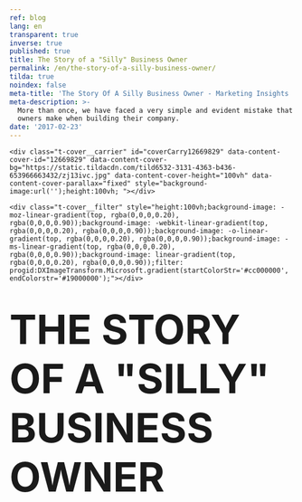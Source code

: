 ```yaml
---
ref: blog
lang: en
transparent: true
inverse: true
published: true
title: The Story of a "Silly" Business Owner
permalink: /en/the-story-of-a-silly-business-owner/
tilda: true
noindex: false
meta-title: 'The Story Of A Silly Business Owner - Marketing Insights '
meta-description: >-
  More than once, we have faced a very simple and evident mistake that business
  owners make when building their company.
date: '2017-02-23'
---
```

<!--allrecords-->
<div id="allrecords" class="t-records" data-hook="blocks-collection-content-node" data-tilda-project-id="56887" data-tilda-page-id="503996">

<div id="rec12669829" class="r" style=" " data-animationappear="off" data-record-type="274">
<!-- t255 -->
<!-- cover -->
	




<div class="t-cover" id="recorddiv12669829" bgimgfield="img" style="height:100vh; background-image:url('https://static.tildacdn.com/tild6532-3131-4363-b436-653966663432/-/resize/20x/zj13ivc.jpg');">

	<div class="t-cover__carrier" id="coverCarry12669829" data-content-cover-id="12669829" data-content-cover-bg="https://static.tildacdn.com/tild6532-3131-4363-b436-653966663432/zj13ivc.jpg" data-content-cover-height="100vh" data-content-cover-parallax="fixed" style="background-image:url('');height:100vh; "></div>
      
    <div class="t-cover__filter" style="height:100vh;background-image: -moz-linear-gradient(top, rgba(0,0,0,0.20), rgba(0,0,0,0.90));background-image: -webkit-linear-gradient(top, rgba(0,0,0,0.20), rgba(0,0,0,0.90));background-image: -o-linear-gradient(top, rgba(0,0,0,0.20), rgba(0,0,0,0.90));background-image: -ms-linear-gradient(top, rgba(0,0,0,0.20), rgba(0,0,0,0.90));background-image: linear-gradient(top, rgba(0,0,0,0.20), rgba(0,0,0,0.90));filter: progid:DXImageTransform.Microsoft.gradient(startColorStr='#cc000000', endColorstr='#19000000');"></div>
  <div class="t255">
  <div class="t-container">
    <div class="t-width t-width_10 t255__mainblock">
        <div class="t-cover__wrapper t-valign_middle" style="height:100vh;"> 
          <div class="t255__wrapper" data-hook-content="covercontent">
                        <h1 class="t255__title t-title t-title_sm t-uppercase " style="text-transform:uppercase;" field="title"><div style="font-size:72px;" data-customstyle="yes"><strong>The story of a "Silly" business owner</strong> <br></div></h1>            <span class="space"></span>
          </div>
        </div>
        <div class="t255__userblock">
          <div class="t255__userblock-img t-bgimg " imgfield="img2" data-original="https://static.tildacdn.com/tild3738-3837-4437-b634-336135346435/leo_icon01.png" style="background-image: url('https://static.tildacdn.com/tild3738-3837-4437-b634-336135346435/-/resize/20x/leo_icon01.png');"></div>          <div class="t255__userblock-descr t-descr t-descr_xxs " field="title2">By <strong>Leo Gamayunov<br>President &amp; VP Operations at TTBA Group</strong><strong></strong></div>          <div class="t255__userblock-date t-descr t-descr_xxs " field="descr2">on February  23, 2017</div>        </div>
    </div>
  </div>
  </div>
  

</div>
    
</div>


<div id="rec12669830" class="r" style="padding-top:60px;padding-bottom:60px;background-color:#ededed; " data-record-type="127" data-bg-color="#ededed">
<!-- T119 -->
<div class="t119">
	<div class="t-container ">
	  	<div class="t-col t-col_8 t-prefix_2">
			<div class="t119__preface t-descr t-opacity_70" style="opacity:0.70;" field="text"><span style="font-size: 26px;">More than once, we have faced a very simple and evident mistake that business owners make when building their company. They neglect the very first and most important element of a healthy business. We understand why, we understand how, and in reality it's quite normal. We all make mistakes and we learn from them. I am sure many of you readers can relate to this example. </span><br></div>
		</div>
	</div>
</div>
</div>


<div id="rec12669831" class="r" style="padding-bottom:0px; " data-animationappear="off" data-record-type="232">
<!-- cover -->
	




<div class="t-cover" id="recorddiv12669831" bgimgfield="img" style="height:70vh; background-image:url('https://static.tildacdn.com/tild6130-6631-4666-a635-313565653431/-/resize/20x/silly7.jpg');">

	<div class="t-cover__carrier" id="coverCarry12669831" data-content-cover-id="12669831" data-content-cover-bg="https://static.tildacdn.com/tild6130-6631-4666-a635-313565653431/silly7.jpg" data-content-cover-height="70vh" data-content-cover-parallax="fixed" style="background-image:url('');height:70vh; "></div>
      
    <div class="t-cover__filter" style="height:70vh;background-image: -moz-linear-gradient(top, rgba(0,0,0,0.70), rgba(0,0,0,0.70));background-image: -webkit-linear-gradient(top, rgba(0,0,0,0.70), rgba(0,0,0,0.70));background-image: -o-linear-gradient(top, rgba(0,0,0,0.70), rgba(0,0,0,0.70));background-image: -ms-linear-gradient(top, rgba(0,0,0,0.70), rgba(0,0,0,0.70));background-image: linear-gradient(top, rgba(0,0,0,0.70), rgba(0,0,0,0.70));filter: progid:DXImageTransform.Microsoft.gradient(startColorStr='#4c000000', endColorstr='#4c000000');"></div>

<div class="t203">
	<div class="t-container">
		<div class="t-col t-col_8 t-prefix_2">
            <div class="t-cover__wrapper t-valign_middle" style="height:70vh;">
                <div data-hook-content="covercontent">
                    <div class="t203__wrapper">
                      <div class="t203__textwrapper">
                                            <div class="t203__text t-text t-text_md" field="text"><strong>Here is a story :</strong><br><br>A "Silly" business owner walks into an office: <br><br> "<em>Hey Leo, you guys are marketers. Market my product and get me sales! I am in the business of selling horse shit. Here is the budget.</em>" <br><br> We take the project and we go on to conduct a market research. We find that there are trends and tendencies (which we marketers call "insights") in this particular market and that there's an audience that we can position the product to. <br><br>Here's what we find:<br><br><span style="font-size: 18px;">1. People like to eat organic because they want to be healthy and fit.<br>2. People like horses because. Horses are noble animals and they remind them of freedom.<br>3. People love chocolate.</span></div>                      </div>
                    </div>
                </div>
            </div>
        </div>
    </div>
</div>
  

</div>
    
</div>


<div id="rec12669833" class="r" style="padding-top:56px;padding-bottom:30px; " data-record-type="172">
<!-- T158 -->
<div class="t158">
  <div class="t-container">
    <div class="t-row">
      <div class="t-col t-col_12 ">
        <div class="t158__text t-text" field="text"><div style="font-size:24px;" data-customstyle="yes"><strong>So we come up with this branding: </strong><strong></strong></div></div>
      </div>
    </div>
  </div>
</div>
</div>


<div id="rec12671094" class="r" style="padding-top:0px;padding-bottom:45px; " data-record-type="3">
<!-- T107 -->
<div class="t107">
  <div class="t-align_center" itemscope="" itemtype="http://schema.org/ImageObject"><meta itemprop="image" content="https://static.tildacdn.com/tild3766-3339-4937-b239-306232303735/coco.png">    <img src="https://static.tildacdn.com/tild3766-3339-4937-b239-306232303735/-/empty/coco.png" data-original="https://static.tildacdn.com/tild3766-3339-4937-b239-306232303735/coco.png" class="t107__widthauto t-img" imgfield="img">               
  </div>  
</div>
</div>


<div id="rec12669834" class="r" style="padding-top:0px;padding-bottom:60px; " data-record-type="106">
<!-- T004 -->
<div class="t004">
	<div class="t-container ">
	  	<div class="t-col t-col_8 t-prefix_2">
			<div field="text" class="t-text t-text_md  "><span style="font-size: 20px;">We launch the awareness campaign. The product is on the shelf.<br></span><br>Now imagine this: <br><br> A beautiful wife is shopping in the "sweets section" of the store. She sees a beautiful package with a graceful horse running through the prairies. She likes it, it reminds her of herself, and how she once, sometime in the past, saw a horse running in the wild. She was a little girl back then, visiting her grandfather's farm. She buys it. <br><br> Later that evening, she serves the product for dinner. Her husband gets one, her children each get one, and her dog gets one too. Everyone puts the product in their mouth and smile. When the taste of chocolate wears off, the taste of horse shit is undeniable. The smile changes into a cringe and right there… You've lost everyone. <br><br> You lost the wife, the husband, their kids, their friends and friends of their friends because your product was shit. We know that on average, one unsatisfied customer, will tell 10 of his friends about how bad this experience was. (Great source for customer services stats<a href="https://www.helpscout.net/75-customer-service-facts-quotes-statistics/"> here</a>).<br></div>
		</div>
	</div>
</div>
</div>


<div id="rec12669835" class="r" style="padding-top:0px;padding-bottom:0px;background-color:#ffffff; " data-record-type="184" data-bg-color="#ffffff">
<!-- T169 -->
<div class="t169">
  <div class="t-container_100">
    <div class="t-row">
      <div class="t-col_100">
        <div class="t169__text t-title" field="text"><div style="font-size:30px;text-align:center;" data-customstyle="yes">So what is the moral of the story? <br></div></div>
      </div>
    </div>
  </div>
</div>
</div>


<div id="rec12670510" class="r" style="padding-top:0px;padding-bottom:75px; " data-record-type="296">
<!-- t265 -->
<div class="t265">
  <div class="t-container">
    <div class="t-col t-col_10 t-prefix_1">
      <div class="t265__wrapper" style="background: #EBEBEB;">
        <div class="t265__icon">
                      <svg x="0px" y="0px" width="24px" height="24px" viewBox="0 0 24 24" style="enable-background:new 0 0 24 24;">
              <circle style="fill:#ff0000;" cx="12" cy="12" r="12"></circle>
              <g>
                <g>
                  <path style="fill: #fff;" d="M15.5,11.122c-1.026-1.036-2.007-2.026-2.986-3.017c-0.385-0.39-0.413-0.895-0.075-1.251
                    c0.361-0.381,0.886-0.371,1.296,0.037c1.136,1.131,2.267,2.266,3.401,3.399c0.346,0.346,0.694,0.69,1.037,1.038
                    c0.425,0.43,0.431,0.921,0.01,1.343c-1.462,1.466-2.926,2.931-4.392,4.393c-0.384,0.383-0.898,0.398-1.253,0.053
                    c-0.366-0.357-0.356-0.877,0.038-1.273c0.925-0.929,1.855-1.854,2.786-2.778c0.051-0.051,0.122-0.081,0.183-0.121
                    c-0.014-0.035-0.027-0.069-0.041-0.104c-0.115,0-0.229,0-0.344,0c-2.841,0-5.683,0-8.524-0.001c-0.135,0-0.271-0.001-0.405-0.018
                    c-0.438-0.056-0.738-0.419-0.726-0.868c0.012-0.442,0.34-0.795,0.776-0.829c0.114-0.009,0.229-0.004,0.343-0.004
                    c2.821,0,5.641,0,8.462,0C15.208,11.122,15.33,11.122,15.5,11.122z"></path>
                </g>
              </g>
            </svg>
                  </div>
        <div class="t265__text t-descr t-descr_xs" field="text"><div style="font-size:22px;" data-customstyle="yes">It does not matter how creative you are, or how much money you will load into advertising. Even David Copperfield would not be able to build a successful business out of a pile of shit. If you are selling garbage, you might as well just stop.</div></div>
      </div>
    </div>
  </div>
</div>
</div>


<div id="rec12671310" class="r" style="padding-top:0px;padding-bottom:0px; " data-record-type="106">
<!-- T004 -->
<div class="t004">
	<div class="t-container ">
	  	<div class="t-col t-col_8 t-prefix_2">
			<div field="text" class="t-text t-text_md  "><div style="text-align:left;" data-customstyle="yes">Well, sure It is easy to disregard the importance of product development, especially if you personally believe that your product is great! Let me tell you, you are not the only one. Every business owner thinks that his business/idea/product is great. Otherwise, why are would you be in business, right? <br><br>Unfortunately, this self-centric opinion and rejection of reality can significantly damage the business at its core. <br><br>Alright, so how can you make sure you are not selling <em>shit</em>?<br></div></div>
		</div>
	</div>
</div>
</div>


<div id="rec12911000" class="r" style="padding-top:75px;padding-bottom:45px; " data-record-type="271">
<!-- t250 -->
<div class="t250">
  <div class="t-container">
    <div class="t-row">
      <div class="t-col t-col_10 t-prefix_1">
        <div class="t250__text t-text-impact t-text-impact_sm" field="text">
          Talk to your customers. <br>They have all the answers.<br>
        </div>
        <div>
          <a class="t250__link" href="https://twitter.com/intent/tweet?url=http://project56887.tilda.ws/page503996.html;text=Talk to your customers. They have all the answers.;size=l&amp;count=none" target="_blank">            <div class="t250__icon">
              <svg width="28px" height="25px" viewBox="0 0 28 25">
                  <g stroke="none" stroke-width="1" fill="none" fill-rule="evenodd">
                      <g transform="translate(-704.000000, -1375.000000)" fill="#000000">
                          <path d="M731.2272,1375.449 C730.117467,1376.155 728.887333,1376.668 727.5788,1376.944 C726.532533,1375.748 725.038267,1375 723.386267,1375 C720.2148,1375 717.642533,1377.756 717.642533,1381.155 C717.642533,1381.637 717.693867,1382.106 717.79,1382.557 C713.016,1382.3 708.783333,1379.85 705.949733,1376.126 C705.455067,1377.034 705.171333,1378.092 705.171333,1379.221 C705.171333,1381.356 706.185867,1383.24 707.7268,1384.343 C706.785067,1384.311 705.899333,1384.034 705.124667,1383.573 L705.124667,1383.65 C705.124667,1386.631 707.104267,1389.12 709.733467,1389.686 C709.250933,1389.827 708.7432,1389.902 708.2196,1389.902 C707.85,1389.902 707.489733,1389.863 707.1388,1389.792 C707.870533,1392.236 709.992,1394.017 712.505467,1394.066 C710.538933,1395.716 708.061867,1396.701 705.370133,1396.701 C704.906267,1396.701 704.449867,1396.672 704,1396.615 C706.5424,1398.361 709.561733,1399.38 712.806,1399.38 C723.3732,1399.38 729.150533,1390.002 729.150533,1381.868 C729.150533,1381.601 729.1468,1381.335 729.134667,1381.071 C730.256533,1380.204 731.230933,1379.12 732,1377.884 C730.970533,1378.374 729.8636,1378.704 728.7016,1378.853 C729.886933,1378.094 730.797867,1376.887 731.2272,1375.449 L731.2272,1375.449 Z" id="Shape" sketch:type="MSShapeGroup"></path>
                      </g>
                  </g>
              </svg>              
            </div>
                      </a>        </div>
      </div>
    </div>
  </div>
</div>
</div>


<div id="rec12911015" class="r" style="padding-top:0px;padding-bottom:0px; " data-record-type="43">
<!-- T030 -->
<div class="t030">
  <div class="t-container t-align_center">
    <div class="t-col t-col_10 t-prefix_1">      
      <div class="t030__title t-title t-title_xxs" field="title" style=""><span style="font-size: 26px;"><span data-redactor-style="font-weight: 300" style="font-weight: 300">What we recommend to businesses who want to create a product that sells:</span></span></div>          </div>
  </div>
</div>
</div>


<div id="rec12671452" class="r" style="padding-top:15px;padding-bottom:45px; " data-record-type="513">
<!-- T513 -->

<div class="t513">
		
<div class="t-container">
<div class="t513__linewrapper t-col t-col_11 t-prefix_1">
  <div class="t513__line" style="  "></div>
</div>
  
<div class="t513__row t-row t-clear">
  <div class="t513__leftcol t-col t-col_3 t-prefix_1">
    <div class="t513__time t-name t-name_md" style="" field="li_time__1477048862978"><div style="font-size:20px;" data-customstyle="yes">Think of the questions that matter to your business</div></div>  </div>
  <div class="t513__rightcol t-col t-col_8 ">
    <div class="t513__title t-heading t-heading_xs" style="" field="li_title__1477048862978"><div style="font-size:20px;color:#565656;" data-customstyle="yes"><span style="font-weight: 300;">First of, you need to understand what is it that you want to measure. Start by writing down basic questions that will give you an idea of what you customers think, like or value in your product/service.  <br><br>In our agency, for example, we ask questions like this:</span><br><span style="font-weight: 300;"><em><br>- How would you describe TTBA Group agency to your friends?<br>- If you could change one thing about our agency, what would it be? <br>- What is the one thing we could do better? <br>- How often  does your project manager explain the reasoning behind the performed actions?</em></span><br></div></div>          </div>
</div>
<div class="t513__linewrapper t-col t-col_11 t-prefix_1">
  <div class="t513__line" style="  "></div>
</div>
  
<div class="t513__row t-row t-clear">
  <div class="t513__leftcol t-col t-col_3 t-prefix_1">
    <div class="t513__time t-name t-name_md" style="" field="li_time__1477048904073"><strong>Conduct surveys</strong></div>  </div>
  <div class="t513__rightcol t-col t-col_8 ">
    <div class="t513__title t-heading t-heading_xs" style="" field="li_title__1477048904073"><div style="font-size:20px;color:#5b5b5b;" data-customstyle="yes"><em></em><span style="font-weight: 300;">Use <a href="https://www.surveymonkey.com" style="color:#4862f2 !important;" rel="color:#4862f2 !important;">Survey Monkey</a> or <a href="https://www.google.ca/forms/about/" style="color:#4862f2 !important;" rel="color:#4862f2 !important;"><span style="color: rgb(72, 98, 242);">Google Forms</span></a> to create online surveys for free. Keep them short. Avoid questions with leading answers. Ask open ended questions. <br>Make it easy for people to complete your survey. Offer purchase discounts or additional services to incentivize participation.</span> </div></div>          </div>
</div>
<div class="t513__linewrapper t-col t-col_11 t-prefix_1">
  <div class="t513__line" style="  "></div>
</div>
  
<div class="t513__row t-row t-clear">
  <div class="t513__leftcol t-col t-col_3 t-prefix_1">
    <div class="t513__time t-name t-name_md" style="" field="li_time__1477048948177"><strong>Identify meaningful isights</strong><br><strong></strong></div>  </div>
  <div class="t513__rightcol t-col t-col_8 ">
    <div class="t513__title t-heading t-heading_xs" style="" field="li_title__1477048948177"><div style="font-size:20px;color:#535353;" data-customstyle="yes"><span style="font-weight: 300;">Gather data and identify significant patterns.  Highlight areas that need improvement. Do not forget to cross check your competitors to get ideas on solutions that are present in the current market. You can easily find something that already works or even better, find a gap that you can position yourself on in the future.</span><br></div></div>          </div>
</div>
<div class="t513__linewrapper t-col t-col_11 t-prefix_1">
  <div class="t513__line" style="  "></div>
</div>
  
<div class="t513__row t-row t-clear">
  <div class="t513__leftcol t-col t-col_3 t-prefix_1">
    <div class="t513__time t-name t-name_md" style="" field="li_time__1477048981221">Come up with a hypothesis<strong></strong></div>  </div>
  <div class="t513__rightcol t-col t-col_8 ">
    <div class="t513__title t-heading t-heading_xs" style="" field="li_title__1477048981221"><div style="font-size:20px;color:#636363;" data-customstyle="yes"><strong></strong><strong></strong><strong><span data-redactor-tag="span" style="font-weight: 300;">If I do this -&gt; it will result in this -&gt; this is what I want. Develop a plan of action to test your ideas. Do not create anything at scale. If you fail, you want to fail small and at a minimum cost. Use as little resources as possible. </span><br></strong></div></div>          </div>
</div>
<div class="t513__linewrapper t-col t-col_11 t-prefix_1">
  <div class="t513__line" style="  "></div>
</div>
  
<div class="t513__row t-row t-clear">
  <div class="t513__leftcol t-col t-col_3 t-prefix_1">
    <div class="t513__time t-name t-name_md" style="" field="li_time__1477048999791"><strong>Test -&gt; Fail -&gt; Great</strong></div>  </div>
  <div class="t513__rightcol t-col t-col_8 ">
    <div class="t513__title t-heading t-heading_xs" style="" field="li_title__1477048999791"><div style="font-size:20px;color:#595959;" data-customstyle="yes"><span style="font-weight: 300;">If the test is positive - great! Integrate and update -&gt; Move forward. To fail is equally important, if not more, than to win. You can always, by nature, lead yourself into the unproductive results, just because you are asking the wrong questions. <br><br>The key is a reverse thinking. <br><br>You are asking questions to prove yourself right. That is a very common mistake to make. Always do the opposite - challenge your business from a critic's standpoint. Think of how you can prove yourself <u>wrong</u>. Thinking this way will make you think about the right questions.</span> </div></div>          </div>
</div>
<div class="t513__linewrapper t-col t-col_11 t-prefix_1">
  <div class="t513__line" style="  "></div>
</div>
  
</div>
	


</div>
</div>


<div id="rec12671906" class="r" style="padding-top:0px;padding-bottom:60px; " data-record-type="296">
<!-- t265 -->
<div class="t265">
  <div class="t-container">
    <div class="t-col t-col_10 t-prefix_1">
      <div class="t265__wrapper" style="background: #EBEBEB;">
        <div class="t265__icon">
                      <svg x="0px" y="0px" width="24px" height="24px" viewBox="0 0 24 24" style="enable-background:new 0 0 24 24;">
              <circle style="fill:#ff0000;" cx="12" cy="12" r="12"></circle>
              <g>
                <g>
                  <path style="fill: #fff;" d="M15.5,11.122c-1.026-1.036-2.007-2.026-2.986-3.017c-0.385-0.39-0.413-0.895-0.075-1.251
                    c0.361-0.381,0.886-0.371,1.296,0.037c1.136,1.131,2.267,2.266,3.401,3.399c0.346,0.346,0.694,0.69,1.037,1.038
                    c0.425,0.43,0.431,0.921,0.01,1.343c-1.462,1.466-2.926,2.931-4.392,4.393c-0.384,0.383-0.898,0.398-1.253,0.053
                    c-0.366-0.357-0.356-0.877,0.038-1.273c0.925-0.929,1.855-1.854,2.786-2.778c0.051-0.051,0.122-0.081,0.183-0.121
                    c-0.014-0.035-0.027-0.069-0.041-0.104c-0.115,0-0.229,0-0.344,0c-2.841,0-5.683,0-8.524-0.001c-0.135,0-0.271-0.001-0.405-0.018
                    c-0.438-0.056-0.738-0.419-0.726-0.868c0.012-0.442,0.34-0.795,0.776-0.829c0.114-0.009,0.229-0.004,0.343-0.004
                    c2.821,0,5.641,0,8.462,0C15.208,11.122,15.33,11.122,15.5,11.122z"></path>
                </g>
              </g>
            </svg>
                  </div>
        <div class="t265__text t-descr t-descr_xs" field="text"><div style="font-size:22px;text-align:center;" data-customstyle="yes">Eventually the product will get better. <em>Your customers will tell you so.</em></div></div>
      </div>
    </div>
  </div>
</div>
</div>


<div id="rec12671900" class="r" style="padding-top:0px;padding-bottom:0px; " data-record-type="106">
<!-- T004 -->
<div class="t004">
	<div class="t-container ">
	  	<div class="t-col t-col_8 t-prefix_2">
			<div field="text" class="t-text t-text_md  ">Now you are ready to start the journey of establishing your brand. You can go deeper into understanding <a href="https://ttbagroup.com/en/create-brand-that-sells/" style="color:#2a42f7 !important;" rel="color:#2a42f7 !important;">how to build a brand that sells</a> on our blog. <br><br>If you are interested in finding out what value our team can bring to your business, click <a href="#GrowMyBusiness" style="color:#4425f7 !important;" rel="color:#4425f7 !important;">here</a>. We will analyze your current situation and present a strategy with long-term as well as short-term objectives that will get your business to the next stage.<br><br></div>
		</div>
	</div>
</div>
</div>


<div id="rec12702383" class="r" style="padding-top:45px;padding-bottom:30px; " data-record-type="132">
<div class="t-container_100">
	<div style="position: relative; right: 50%; float: right;">
		<div style="position: relative; z-index: 1; right: -50%;">
			<div style="display: table;">
			<div style="display:table-row; width:auto; clear:both;">
			
						<div id="fb-root"></div>
			
			<script>(function(d, s, id) {
			  var js, fjs = d.getElementsByTagName(s)[0];
			  if (d.getElementById(id)) return;
			  js = d.createElement(s); js.id = id;
			  js.src = "//connect.facebook.net/en_En/sdk.js#xfbml=1&appId=257953674358265&version=v2.0";
			  fjs.parentNode.insertBefore(js, fjs);
			}(document, 'script', 'facebook-jssdk'));</script>
						
						
			              
						<div style="border:0px solid;height:25px; float:left; display:table-column; padding-left:10px; padding-top:4px;">
			<div class="fb-share-button" data-type="button_count"></div>
			</div>
									
			
			              
            
						<div style="float:left; width:80px; display:table-column; height:25px; border:0px solid; padding-left:10px; padding-top:4px;">
			<a href="https://twitter.com/share" class="twitter-share-button" data-text="The story of a " silly"="" business="" owner"="">Tweet</a>
			<script>!function(d,s,id){var js,fjs=d.getElementsByTagName(s)[0],p=/^http:/.test(d.location)?'http':'https';if(!d.getElementById(id)){js=d.createElement(s);js.id=id;js.src=p+'://platform.twitter.com/widgets.js';fjs.parentNode.insertBefore(js,fjs);}}(document, 'script', 'twitter-wjs');</script>
			</div>
			              
			</div>
			</div>
		</div>
	</div>
</div>  
</div>


<div id="rec12672075" class="r" style=" " data-animationappear="off" data-record-type="330">

<style>
#rec12672075 input::-webkit-input-placeholder {color:#000000; opacity: 0.5;}
#rec12672075 input::-moz-placeholder          {color:#000000; opacity: 0.5;}
#rec12672075 input:-moz-placeholder           {color:#000000; opacity: 0.5;}
#rec12672075 input:-ms-input-placeholder      {color:#000000; opacity: 0.5;}          
#rec12672075 textarea::-webkit-input-placeholder {color:#000000; opacity: 0.5;}
#rec12672075 textarea::-moz-placeholder          {color:#000000; opacity: 0.5;}
#rec12672075 textarea:-moz-placeholder           {color:#000000; opacity: 0.5;}
#rec12672075 textarea:-ms-input-placeholder      {color:#000000; opacity: 0.5;}                    
</style>
<div class="t330">
  <div class="t-popup" data-tooltip-hook="#GrowMyBusiness">
    <div class="t-popup__close">
      <svg width="23px" height="23px" viewBox="0 0 23 23" version="1.1" xmlns="http://www.w3.org/2000/svg" xmlns:xlink="http://www.w3.org/1999/xlink">
        <g stroke="none" stroke-width="1" fill="#fff" fill-rule="evenodd">
          <rect transform="translate(11.313708, 11.313708) rotate(-45.000000) translate(-11.313708, -11.313708) " x="10.3137085" y="-3.6862915" width="2" height="30"></rect>
          <rect transform="translate(11.313708, 11.313708) rotate(-315.000000) translate(-11.313708, -11.313708) " x="10.3137085" y="-3.6862915" width="2" height="30"></rect>
        </g>
      </svg>
    </div>
    <div class="t-popup__container t-width t-width_6">
        <img class="t330__img t-img" src="https://static.tildacdn.com/tild6232-3063-4138-b434-323738356134/-/empty/ttba_moto.jpg" data-original="https://static.tildacdn.com/tild6232-3063-4138-b434-323738356134/ttba_moto.jpg" imgfield="img">        <div class="t330__wrapper t-align_center" style=";">
          <div class="t330__title t-title t-title_xxs"><div style="font-size:16px;" data-customstyle="yes"><span style="font-weight: 400;">We always respond in less than 4 hours.<br><br></span></div></div>                    <form id="form12672075" name="form12672075" role="form" action="https://forms.tildacdn.com/procces/" method="POST" data-formactiontype="2" data-inputbox=".t330__blockinput" data-success-url="https://ttbagroup.com/en/request-submitted" class="js-form-proccess">                                                                  <input type="hidden" name="formservices[]" value="67787a8c45c4f24353fc05cdd55eaa8d" class="js-formaction-services">
                                                      
                                                                                  <div>
                          <div class="js-errorbox-all t330__blockinput-errorbox" style="display:none;">
                              <div class="t330__blockinput-errors-text t-text t-text_xs">
                                  <p class="t330__blockinput-errors-item js-rule-error js-rule-error-all"></p>
                        		<p class="t330__blockinput-errors-item js-rule-error js-rule-error-req">Required field</p>
                        		<p class="t330__blockinput-errors-item js-rule-error js-rule-error-email">Please correct e-mail address</p>
                        		<p class="t330__blockinput-errors-item js-rule-error js-rule-error-name">Name Wrong. Correct please</p>
                        		<p class="t330__blockinput-errors-item js-rule-error js-rule-error-phone">Please correct phone number</p>
                        		<p class="t330__blockinput-errors-item js-rule-error js-rule-error-string">Please enter letter, number or punctuation symbols.</p>
                              </div>
                          </div>
                          <div class="js-successbox t330__blockinput-success t-text t-text_xs" style="display:none;">
                                                            Thank You! Your request has been submitted.
                                                      </div>                
                        </div>
                        <div class="t330__input-wrapper">
                                                                              <div class="t330__blockinput">
                              <input type="text" name="email" class="t330__input t-input js-tilda-rule " value="" placeholder="Your Name" onfocus="this.placeholder = ''" onblur="this.placeholder = 'Your Name'" data-tilda-req="1" data-tilda-rule="email" style="color:#000000; border:1px solid #c9c9c9; background-color:#ffffff; border-radius: 5px; -moz-border-radius: 5px; -webkit-border-radius: 5px;">
                          </div>
                                                                                                        <div class="t330__blockinput">
                              <input type="text" name="name" class="t330__input t-input js-tilda-rule " value="" placeholder="Your Email" onfocus="this.placeholder = ''" onblur="this.placeholder = 'Your Email'" data-tilda-req="1" data-tilda-rule="none" style="color:#000000; border:1px solid #c9c9c9; background-color:#ffffff; border-radius: 5px; -moz-border-radius: 5px; -webkit-border-radius: 5px;">
                          </div>                
                                                                                                        <div class="t330__blockinput">
                              <input type="text" name="phone" class="t330__input t-input js-tilda-rule " value="" placeholder="Your Phone Number" onfocus="this.placeholder = ''" onblur="this.placeholder = 'Your Phone Number'" data-tilda-req="1" data-tilda-rule="phone" style="color:#000000; border:1px solid #c9c9c9; background-color:#ffffff; border-radius: 5px; -moz-border-radius: 5px; -webkit-border-radius: 5px;">
                          </div>                                
                                                      
                          
                                                      
                                                                              <div class="t330__blockinput">
                              <textarea name="Whatdoyouwanttodiscuss" class="t330__input t-input js-tilda-rule " placeholder="What do you want to discuss?" onfocus="this.placeholder = ''" onblur="this.placeholder = 'What do you want to discuss?'" style="color:#000000; border:1px solid #c9c9c9; background-color:#ffffff; border-radius: 5px; -moz-border-radius: 5px; -webkit-border-radius: 5px;height:68px" rows="2"></textarea>
                          </div>
                                                    <div class="t330__blockbutton">
                              <button type="submit" class="t330__submit t-submit" style="color:#ffffff;background-color:#ed4b3a;border-radius:5px; -moz-border-radius:5px; -webkit-border-radius:5px;">SEND</button>                          </div>
                         </div> 
          </form>                          
        </div>
      </div>
    </div>
</div>
<script type="text/javascript">
$(document).ready(function(){
  setTimeout(function(){
    t330_initPopup('12672075');
  }, 500);
});
</script>  

                          
</div>


<div id="rec12669840" class="r" style="padding-top:0px;padding-bottom:0px; " data-animationappear="off" data-record-type="307">
<!-- t278 -->
<!-- cover -->
	




<div class="t-cover" id="recorddiv12669840" bgimgfield="img" style="height:100vh; background-image:url('https://static.tildacdn.com/tild3335-6636-4465-b532-323637383662/-/resize/20x/mtlcityview.jpg');">

	<div class="t-cover__carrier" id="coverCarry12669840" data-content-cover-id="12669840" data-content-cover-bg="https://static.tildacdn.com/tild3335-6636-4465-b532-323637383662/mtlcityview.jpg" data-content-cover-height="100vh" data-content-cover-parallax="fixed" style="background-image:url('');height:100vh; "></div>
      
    <div class="t-cover__filter" style="height:100vh;background-image: -moz-linear-gradient(top, rgba(87,87,87,0.80), rgba(69,69,69,0.80));background-image: -webkit-linear-gradient(top, rgba(87,87,87,0.80), rgba(69,69,69,0.80));background-image: -o-linear-gradient(top, rgba(87,87,87,0.80), rgba(69,69,69,0.80));background-image: -ms-linear-gradient(top, rgba(87,87,87,0.80), rgba(69,69,69,0.80));background-image: linear-gradient(top, rgba(87,87,87,0.80), rgba(69,69,69,0.80));filter: progid:DXImageTransform.Microsoft.gradient(startColorStr='#33575757', endColorstr='#33454545');"></div>
  <div class="t278">
  <div class="t-container ">
    <div class="t-width t-width_6 t278__mainblock">
      <div class="t-cover__wrapper t-valign_middle" style="height:100vh;"> 
        <div class="t278__mainwrapper" data-hook-content="covercontent">
          <div class="t278__title t-title t-title_xs" field="title">Receive expert marketing advice and sales insights in your Inbox.</div>          <div class="t278__descr t-descr t-descr_md" field="descr">We promise we will never spam you.</div>          <form id="form12669840" name="form12669840" role="form" action="https://forms.tildacdn.com/procces/" method="POST" data-formactiontype="2" data-inputbox=".t278__blockinput" class="js-form-proccess">                                                <input type="hidden" name="formservices[]" value="67787a8c45c4f24353fc05cdd55eaa8d" class="js-formaction-services">
                            
                            <div style="position: absolute; left: -5000px;"><input type="text" name="tspecomment" tabindex="-1" value=""></div>
                      
          
                <div class="t278__input-mainblock t-width t-width_6">
          
                  <div class="t278__allert-wrapper">
                    <div class="t278__blockinput-errorbox js-errorbox-all" style="display:none;">
                        <div class="t278__blockinput-errors-text t-descr t-descr_xs">
                            <p class="t278__blockinput-errors-item js-rule-error js-rule-error-all"></p>
                        	<p class="t278__blockinput-errors-item js-rule-error js-rule-error-req">Required field</p>
                        	<p class="t278__blockinput-errors-item js-rule-error js-rule-error-email">Please correct e-mail address</p>
                        	<p class="t278__blockinput-errors-item js-rule-error js-rule-error-name">Name Wrong. Correct please</p>
                        	<p class="t278__blockinput-errors-item js-rule-error js-rule-error-phone">Please correct phone number</p>
                        	<p class="t278__blockinput-errors-item js-rule-error js-rule-error-string">Please enter letter, number or punctuation symbols.</p>
                        </div>
                    </div>
                    <div class="t278__blockinput-success js-successbox" style="display:none;">
                        <div class="t278__success-icon">
                          <svg width="50px" height="50px" viewBox="0 0 50 50">
                            <g stroke="none" stroke-width="1" fill="none" fill-rule="evenodd">
                              <g fill="#FFFFFF">
                                <path d="M25.0982353,49.2829412 C11.5294118,49.2829412 0.490588235,38.2435294 0.490588235,24.6752941 C0.490588235,11.1064706 11.53,0.0670588235 25.0982353,0.0670588235 C38.6664706,0.0670588235 49.7058824,11.1064706 49.7058824,24.6752941 C49.7058824,38.2441176 38.6664706,49.2829412 25.0982353,49.2829412 L25.0982353,49.2829412 Z M25.0982353,1.83176471 C12.5023529,1.83176471 2.25529412,12.0794118 2.25529412,24.6752941 C2.25529412,37.2705882 12.5023529,47.5182353 25.0982353,47.5182353 C37.6941176,47.5182353 47.9411765,37.2705882 47.9411765,24.6752941 C47.9411765,12.0794118 37.6941176,1.83176471 25.0982353,1.83176471 L25.0982353,1.83176471 Z"></path>
                                <path d="M22.8435294,30.5305882 L18.3958824,26.0829412 C18.0511765,25.7382353 18.0511765,25.18 18.3958824,24.8352941 C18.7405882,24.4905882 19.2988235,24.4905882 19.6435294,24.8352941 L22.8429412,28.0347059 L31.7282353,19.1488235 C32.0729412,18.8041176 32.6311765,18.8041176 32.9758824,19.1488235 C33.3205882,19.4935294 33.3205882,20.0517647 32.9758824,20.3964706 L22.8435294,30.5305882 L22.8435294,30.5305882 Z"></path>
                              </g>
                            </g>
                          </svg>
                        </div>
                        <div class="t278__success-message t-descr t-descr_lg">Your data has been submitted. Thank you!</div>
                    </div>
                  </div>
                  
                  <div class="t278__wrapper">
                                        <div class="t278__blockinput">
                        <input type="text" name="EMAIL" class="t278__input t-input js-tilda-rule " value="" placeholder="Your e-mail" data-tilda-req="1" data-tilda-rule="email" style="color:#000000;  background-color:#ffffff; border-radius: 4px; -moz-border-radius: 4px; -webkit-border-radius: 4px;">
                    </div>
                                                                                <div class="t278__blockinput">
                        <input type="text" name="name" class="t278__input t-input js-tilda-rule " value="" placeholder="Name" data-tilda-req="1" data-tilda-rule="none" style="color:#000000;  background-color:#ffffff; border-radius: 4px; -moz-border-radius: 4px; -webkit-border-radius: 4px;">
                    </div>
                                                            
                                                            
                                        
                    <div class="t278__blockbutton">
                                                  <button type="submit" class="t-submit" style="color:#ffffff;background-color:#ed4b3a;border-radius:7px; -moz-border-radius:7px; -webkit-border-radius:7px;">SEND ME ONLY INTERESTING CONTENT</button>
                                            </div>
                  </div>
              </div>  
        </form>		                      
        </div>
      </div>
    </div>
  </div>
  </div>
<style>
#rec12669840 input::-webkit-input-placeholder {color:#000000; opacity: 0.5;}
#rec12669840 input::-moz-placeholder          {color:#000000; opacity: 0.5;}
#rec12669840 input:-moz-placeholder           {color:#000000; opacity: 0.5;}
#rec12669840 input:-ms-input-placeholder      {color:#000000; opacity: 0.5;}          
#rec12669840 textarea::-webkit-input-placeholder {color:#000000; opacity: 0.5;}
#rec12669840 textarea::-moz-placeholder          {color:#000000; opacity: 0.5;}
#rec12669840 textarea:-moz-placeholder           {color:#000000; opacity: 0.5;}
#rec12669840 textarea:-ms-input-placeholder      {color:#000000; opacity: 0.5;}                    
</style>
  

</div>
                                            
        
 
</div>

</div>
<!--/allrecords-->
